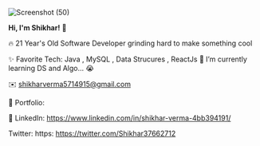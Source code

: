![Screenshot (50)](https://user-images.githubusercontent.com/76266033/124806988-ec655480-df7a-11eb-8121-e9437108988b.png)

**Hi, I'm Shikhar!** 👋

🔥 21 Year's Old Software Developer grinding hard to make something cool

✨ Favorite Tech: Java , MySQL , Data Strucures , ReactJs
📓 I’m currently learning DS and Algo... 😭

✉️ shikharverma5714915@gmail.com

🎨 Portfolio:

💼 LinkedIn: https://www.linkedin.com/in/shikhar-verma-4bb394191/

Twitter: https: https://twitter.com/Shikhar37662712
